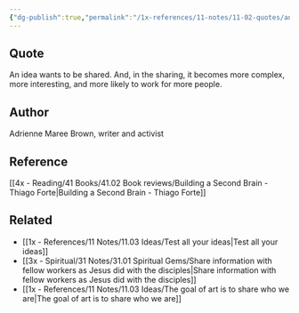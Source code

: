 ```yaml
---
{"dg-publish":true,"permalink":"/1x-references/11-notes/11-02-quotes/an-idea-wants-to-be-shared-and-in-the-sharing-it-becomes-more-complex-more-interesting-and-more-likely-to-work-for-more-people-adrienne-maree/","title":"An idea wants to be shared. And, in the sharing, it becomes more complex, more interesting, and more likely to work for more people - Adrienne Maree","created":"2023-09-16T12:57:04.753+03:00","updated":"2024-02-14T20:18:46.928+03:00"}
---
```



## Quote
An idea wants to be shared. And, in the sharing, it becomes
more complex, more interesting, and more likely to work for more people.


## Author
Adrienne Maree Brown, writer and activist


## Reference
[[4x - Reading/41 Books/41.02 Book reviews/Building a Second Brain - Thiago Forte\|Building a Second Brain - Thiago Forte]]

## Related
- [[1x - References/11 Notes/11.03 Ideas/Test all your ideas\|Test all your ideas]]
- [[3x - Spiritual/31 Notes/31.01 Spiritual Gems/Share information with fellow workers as Jesus did with the disciples\|Share information with fellow workers as Jesus did with the disciples]]
- [[1x - References/11 Notes/11.03 Ideas/The goal of art is to share who we are\|The goal of art is to share who we are]]
